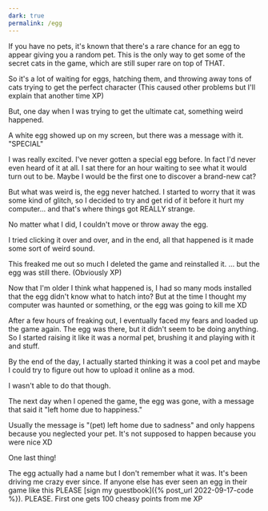```yaml
---
dark: true
permalink: /egg
---
```


If you have no pets, it's known that there's a rare chance for an egg to appear giving you a random pet. This is the only way to get some of the secret cats in the game, which are still super rare on top of THAT.

So it's a lot of waiting for eggs, hatching them, and throwing away tons of cats trying to get the perfect character (This caused other problems but I'll explain that another time XP)

But, one day when I was trying to get the ultimate cat, something weird happened.

A white egg showed up on my screen, but there was a message with it. "SPECIAL"

I was really excited. I've never gotten a special egg before. In fact I'd never even heard of it at all. I sat there for an hour waiting to see what it would turn out to be. Maybe I would be the first one to discover a brand-new cat?

But what was weird is, the egg never hatched. I started to worry that it was some kind of glitch, so I decided to try and get rid of it before it hurt my computer... and that's where things got REALLY strange.

No matter what I did, I couldn't move or throw away the egg.

I tried clicking it over and over, and in the end, all that happened is it made some sort of weird sound.

This freaked me out so much I deleted the game and reinstalled it. ... but the egg was still there. (Obviously XP)

Now that I'm older I think what happened is, I had so many mods installed that the egg didn't know what to hatch into? But at the time I thought my computer was haunted or something, or the egg was going to kill me XD

After a few hours of freaking out, I eventually faced my fears and loaded up the game again. The egg was there, but it didn't seem to be doing anything. So I started raising it like it was a normal pet, brushing it and playing with it and stuff.

By the end of the day, I actually started thinking it was a cool pet and maybe I could try to figure out how to upload it online as a mod.

I wasn't able to do that though.

The next day when I opened the game, the egg was gone, with a message that said it "left home due to happiness."

Usually the message is "(pet) left home due to sadness" and only happens because you neglected your pet. It's not supposed to happen because you were nice XD

One last thing!

The egg actually had a name but I don't remember what it was. It's been driving me crazy ever since. If anyone else has ever seen an egg in their game like this PLEASE [sign my guestbook]({% post_url 2022-09-17-code %}). PLEASE. First one gets 100 cheasy points from me XP
